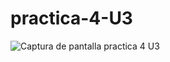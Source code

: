 # practica-4-U3
![Captura de pantalla practica 4 U3](https://github.com/NoeDominguezLonginos/practica-4-U3/assets/148461767/73909e45-0c95-4b26-82f7-0996522728b1)
